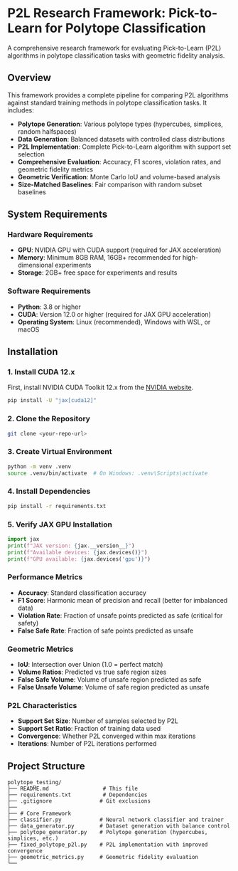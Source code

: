 # P2L Research Framework: Pick-to-Learn for Polytope Classification

A comprehensive research framework for evaluating Pick-to-Learn (P2L) algorithms in polytope classification tasks with geometric fidelity analysis.

## Overview

This framework provides a complete pipeline for comparing P2L algorithms against standard training methods in polytope classification tasks. It includes:

- **Polytope Generation**: Various polytope types (hypercubes, simplices, random halfspaces)
- **Data Generation**: Balanced datasets with controlled class distributions
- **P2L Implementation**: Complete Pick-to-Learn algorithm with support set selection
- **Comprehensive Evaluation**: Accuracy, F1 scores, violation rates, and geometric fidelity metrics
- **Geometric Verification**: Monte Carlo IoU and volume-based analysis
- **Size-Matched Baselines**: Fair comparison with random subset baselines

## System Requirements

### Hardware Requirements
- **GPU**: NVIDIA GPU with CUDA support (required for JAX acceleration)
- **Memory**: Minimum 8GB RAM, 16GB+ recommended for high-dimensional experiments
- **Storage**: 2GB+ free space for experiments and results

### Software Requirements
- **Python**: 3.8 or higher
- **CUDA**: Version 12.0 or higher (required for JAX GPU acceleration)
- **Operating System**: Linux (recommended), Windows with WSL, or macOS

## Installation

### 1. Install CUDA 12.x
First, install NVIDIA CUDA Toolkit 12.x from the [NVIDIA website](https://developer.nvidia.com/cuda-downloads).
```bash
pip install -U "jax[cuda12]"
```

### 2. Clone the Repository
```bash
git clone <your-repo-url>
```

### 3. Create Virtual Environment
```bash
python -m venv .venv
source .venv/bin/activate  # On Windows: .venv\Scripts\activate
```

### 4. Install Dependencies
```bash
pip install -r requirements.txt
```

### 5. Verify JAX GPU Installation
```python
import jax
print(f"JAX version: {jax.__version__}")
print(f"Available devices: {jax.devices()}")
print(f"GPU available: {jax.devices('gpu')}")
```


### Performance Metrics

- **Accuracy**: Standard classification accuracy
- **F1 Score**: Harmonic mean of precision and recall (better for imbalanced data)
- **Violation Rate**: Fraction of unsafe points predicted as safe (critical for safety)
- **False Safe Rate**: Fraction of safe points predicted as unsafe

### Geometric Metrics

- **IoU**: Intersection over Union (1.0 = perfect match)
- **Volume Ratios**: Predicted vs true safe region sizes
- **False Safe Volume**: Volume of unsafe region predicted as safe
- **False Unsafe Volume**: Volume of safe region predicted as unsafe

### P2L Characteristics

- **Support Set Size**: Number of samples selected by P2L
- **Support Set Ratio**: Fraction of training data used
- **Convergence**: Whether P2L converged within max iterations
- **Iterations**: Number of P2L iterations performed

## Project Structure

```
polytope_testing/
├── README.md                 # This file
├── requirements.txt          # Dependencies
├── .gitignore               # Git exclusions
├── 
├── # Core Framework
├── classifier.py            # Neural network classifier and trainer
├── data_generator.py        # Dataset generation with balance control
├── polytope_generator.py    # Polytope generation (hypercubes, simplices, etc.)
├── fixed_polytope_p2l.py    # P2L implementation with improved convergence
├── geometric_metrics.py     # Geometric fidelity evaluation
└── 

```
